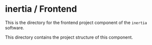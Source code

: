 # inertia / Frontend
This is the directory for the frontend project component of the `inertia` software.

This directory contains the project structure of this component.
